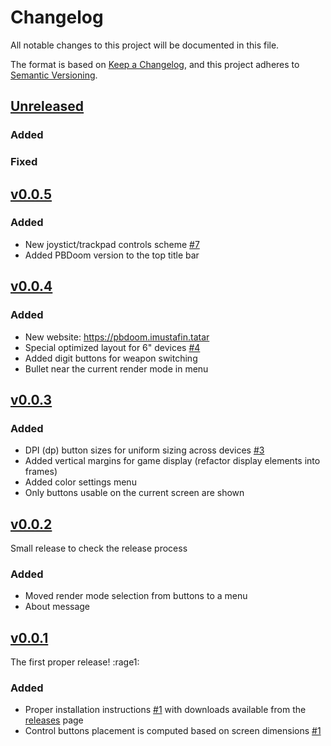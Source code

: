 # Changelog

All notable changes to this project will be documented in this file.

The format is based on [Keep a Changelog](https://keepachangelog.com/en/1.0.0/),
and this project adheres to [Semantic Versioning](https://semver.org/spec/v2.0.0.html).

## [Unreleased]

### Added

### Fixed

## [v0.0.5]

### Added

- New joystict/trackpad controls scheme [#7](https://github.com/imustafin/pbdoom/issues/7)
- Added PBDoom version to the top title bar

## [v0.0.4]

### Added

- New website: https://pbdoom.imustafin.tatar
- Special optimized layout for 6" devices [#4](https://github.com/imustafin/pbdoom/issues/4)
- Added digit buttons for weapon switching
- Bullet near the current render mode in menu

## [v0.0.3]

### Added

- DPI (dp) button sizes for uniform sizing across devices [#3](https://github.com/imustafin/pbdoom/issues/3)
- Added vertical margins for game display (refactor display elements into frames)
- Added color settings menu
- Only buttons usable on the current screen are shown

## [v0.0.2]
Small release to check the release process

### Added

- Moved render mode selection from buttons to a menu
- About message

## [v0.0.1]
The first proper release! :rage1:

### Added

- Proper installation instructions [#1](https://github.com/imustafin/pbdoom/issues/1)
with downloads available from the [releases](https://github.com/imustafin/pbdoom/releases)
page
- Control buttons placement is computed based on screen dimensions [#1](https://github.com/imustafin/pbdoom/issues/1)

[unreleased]: https://github.com/imustafin/pbdoom/compare/v0.0.5...HEAD
[v0.0.5]: https://github.com/imustafin/pbdoom/compare/v0.0.4...v0.0.5
[v0.0.4]: https://github.com/imustafin/pbdoom/compare/v0.0.3...v0.0.4
[v0.0.3]: https://github.com/imustafin/pbdoom/compare/v0.0.2...v0.0.3
[v0.0.2]: https://github.com/imustafin/pbdoom/compare/v0.0.1...v0.0.2
[v0.0.1]: https://github.com/imustafin/pbdoom/releases/tag/v0.0.1

